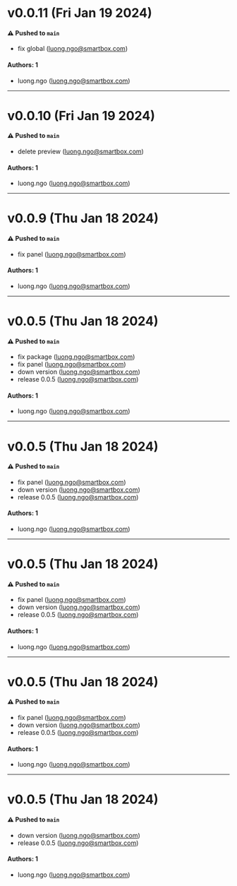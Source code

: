 # v0.0.11 (Fri Jan 19 2024)

#### ⚠️ Pushed to `main`

- fix global (luong.ngo@smartbox.com)

#### Authors: 1

- luong.ngo (luong.ngo@smartbox.com)

---

# v0.0.10 (Fri Jan 19 2024)

#### ⚠️ Pushed to `main`

- delete preview (luong.ngo@smartbox.com)

#### Authors: 1

- luong.ngo (luong.ngo@smartbox.com)

---

# v0.0.9 (Thu Jan 18 2024)

#### ⚠️ Pushed to `main`

- fix panel (luong.ngo@smartbox.com)

#### Authors: 1

- luong.ngo (luong.ngo@smartbox.com)

---

# v0.0.5 (Thu Jan 18 2024)

#### ⚠️ Pushed to `main`

- fix package (luong.ngo@smartbox.com)
- fix panel (luong.ngo@smartbox.com)
- down version (luong.ngo@smartbox.com)
- release 0.0.5 (luong.ngo@smartbox.com)

#### Authors: 1

- luong.ngo (luong.ngo@smartbox.com)

---

# v0.0.5 (Thu Jan 18 2024)

#### ⚠️ Pushed to `main`

- fix panel (luong.ngo@smartbox.com)
- down version (luong.ngo@smartbox.com)
- release 0.0.5 (luong.ngo@smartbox.com)

#### Authors: 1

- luong.ngo (luong.ngo@smartbox.com)

---

# v0.0.5 (Thu Jan 18 2024)

#### ⚠️ Pushed to `main`

- fix panel (luong.ngo@smartbox.com)
- down version (luong.ngo@smartbox.com)
- release 0.0.5 (luong.ngo@smartbox.com)

#### Authors: 1

- luong.ngo (luong.ngo@smartbox.com)

---

# v0.0.5 (Thu Jan 18 2024)

#### ⚠️ Pushed to `main`

- fix panel (luong.ngo@smartbox.com)
- down version (luong.ngo@smartbox.com)
- release 0.0.5 (luong.ngo@smartbox.com)

#### Authors: 1

- luong.ngo (luong.ngo@smartbox.com)

---

# v0.0.5 (Thu Jan 18 2024)

#### ⚠️ Pushed to `main`

- down version (luong.ngo@smartbox.com)
- release 0.0.5 (luong.ngo@smartbox.com)

#### Authors: 1

- luong.ngo (luong.ngo@smartbox.com)
